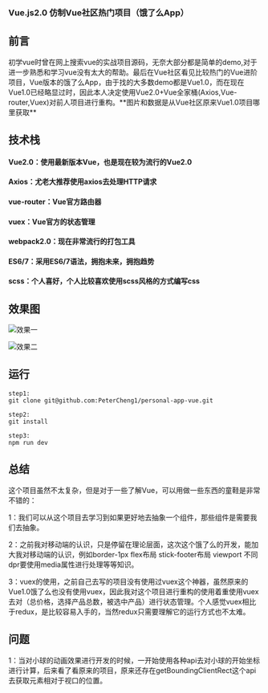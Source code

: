 ### Vue.js2.0 仿制Vue社区热门项目（饿了么App）

<h2>前言</h2>
</hr>
初学vue时曾在网上搜索vue的实战项目源码，无奈大部分都是简单的demo,对于进一步熟悉和学习vue没有太大的帮助。最后在Vue社区看见比较热门的Vue进阶项目，Vue版本的饿了么App，由于找的大多数demo都是Vue1.0，而在现在Vue1.0已经略显过时，因此本人决定使用Vue2.0+Vue全家桶(Axios,Vue-router,Vuex)对前人项目进行重构。**图片和数据是从Vue社区原来Vue1.0项目哪里获取**

<h2>技术栈</h2>
<h4>Vue2.0：使用最新版本Vue，也是现在较为流行的Vue2.0</h4>
<h4>Axios：尤老大推荐使用axios去处理HTTP请求</h4>
<h4>vue-router：Vue官方路由器</h4>
<h4>vuex：Vue官方的状态管理</h4>
<h4>webpack2.0：现在非常流行的打包工具</h4>
<h4>ES6/7：采用ES6/7语法，拥抱未来，拥抱趋势</h4>
<h4>scss：个人喜好，个人比较喜欢使用scss风格的方式编写css</h4>
</hr>

<h2>效果图</h2>
</hr>

![效果一](./static/img/ele1.gif)

![效果二](./static/img/ele2.gif)

<h2>运行</h2>
</hr>

```
step1:
git clone git@github.com:PeterCheng1/personal-app-vue.git

step2:
git install

step3:
npm run dev
```

<h2>总结</h2>
</hr>
<p>这个项目虽然不太复杂，但是对于一些了解Vue，可以用做一些东西的童鞋是非常不错的：</p>
<p>1：我们可以从这个项目去学习到如果更好地去抽象一个组件，那些组件是需要我们去抽象。</p>
<p>2：之前我对移动端的认识，只是停留在理论层面，这次这个饿了么的开发，能加大我对移动端的认识，例如border-1px flex布局 stick-footer布局 viewport 不同dpr要使用media属性进行处理等等知识。</p>
<p>3：vuex的使用，之前自己去写的项目没有使用过vuex这个神器，虽然原来的Vue1.0饿了么也没有使用vuex，因此我对这个项目进行重构的使用着重使用vuex去对（总价格，选择产品总数，被选中产品）进行状态管理。个人感觉vuex相比于redux，是比较容易入手的，当然redux只需要理解它的运行方式也不太难。</p>

<h2>问题</h2>
</hr>
1：当对小球的动画效果进行开发的时候，一开始使用各种api去对小球的开始坐标进行计算，后来看了看原来的项目，原来还存在getBoundingClientRect这个api去获取元素相对于视口的位置。
